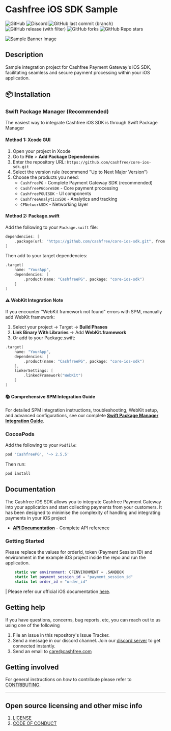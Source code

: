 # Cashfree iOS SDK Sample

![GitHub](https://img.shields.io/github/license/cashfree/core-ios-sdk) ![Discord](https://img.shields.io/discord/931125665669972018?label=discord) ![GitHub last commit (branch)](https://img.shields.io/github/last-commit/cashfree/core-ios-sdk/master) ![GitHub release (with filter)](https://img.shields.io/github/v/release/cashfree/core-ios-sdk?label=latest) ![GitHub forks](https://img.shields.io/github/forks/cashfree/core-ios-sdk) ![GitHub Repo stars](https://img.shields.io/github/stars/cashfree/core-ios-sdk)


![Sample Banner Image](https://maven.cashfree.com/images/github-header-image-ios.png)

## **Description** 

Sample integration project for Cashfree Payment Gateway's iOS SDK, facilitating seamless and secure payment processing within your iOS application.



## 📦 Installation

### Swift Package Manager (Recommended)

The easiest way to integrate Cashfree iOS SDK is through Swift Package Manager

#### **Method 1: Xcode GUI**
1. Open your project in Xcode
2. Go to **File** > **Add Package Dependencies**
3. Enter the repository URL: `https://github.com/cashfree/core-ios-sdk.git`
4. Select the version rule (recommend "Up to Next Major Version")
5. Choose the products you need:
   - `CashfreePG` - Complete Payment Gateway SDK (recommended)
   - `CashfreePGCoreSDK` - Core payment processing
   - `CashfreePGUISDK` - UI components
   - `CashfreeAnalyticsSDK` - Analytics and tracking
   - `CFNetworkSDK` - Networking layer

#### **Method 2: Package.swift**
Add the following to your `Package.swift` file:

```swift
dependencies: [
    .package(url: "https://github.com/cashfree/core-ios-sdk.git", from: "2.5.5")
]
```

Then add to your target dependencies:

```swift
.target(
    name: "YourApp",
    dependencies: [
        .product(name: "CashfreePG", package: "core-ios-sdk")
    ]
)
```

#### **⚠️ WebKit Integration Note**
If you encounter "WebKit framework not found" errors with SPM, manually add WebKit framework:

1. Select your project → Target → **Build Phases**
2. **Link Binary With Libraries** → Add **WebKit.framework**
3. Or add to your Package.swift:

```swift
.target(
    name: "YourApp",
    dependencies: [
        .product(name: "CashfreePG", package: "core-ios-sdk")
    ],
    linkerSettings: [
        .linkedFramework("WebKit")
    ]
)
```

#### **📚 Comprehensive SPM Integration Guide**
For detailed SPM integration instructions, troubleshooting, WebKit setup, and advanced configurations, see our complete **[Swift Package Manager Integration Guide](./SPM_INTEGRATION_GUIDE.md)**.

### CocoaPods

Add the following to your `Podfile`:

```ruby
pod 'CashfreePG', '~> 2.5.5'
```

Then run:
```bash
pod install
```

## Documentation

The Cashfree iOS SDK allows you to integrate Cashfree Payment Gateway into your application and start collecting payments from your customers. It has been designed to minimise the complexity of handling and integrating payments in your iOS project

- **[API Documentation](https://docs.cashfree.com/docs/ios)** - Complete API reference  

### Getting Started

Please replace the values for orderId, token (Payment Session ID) and environment in the example iOS project inside the repo and run the application.

```swift
    static var environment: CFENVIRONMENT = .SANDBOX
    static let payment_session_id = "payment_session_id"
    static let order_id = "order_id"

```


| Please refer our official iOS documentation [here](https://docs.cashfree.com/docs/ios-native).


## Getting help

If you have questions, concerns, bug reports, etc, you can reach out to us using one of the following 

1. File an issue in this repository's Issue Tracker.
2. Send a message in our discord channel. Join our [discord server](https://discord.gg/znT6X45qDS) to get connected instantly.
3. Send an email to care@cashfree.com

## Getting involved

For general instructions on _how_ to contribute please refer to [CONTRIBUTING](CONTRIBUTING.md).


----

## Open source licensing and other misc info
1. [LICENSE](https://github.com/cashfree/core-ios-sdk/blob/master/LICENSE.md)
2. [CODE OF CONDUCT](https://github.com/cashfree/core-ios-sdk/blob/master/CODE_OF_CONDUCT.md)

